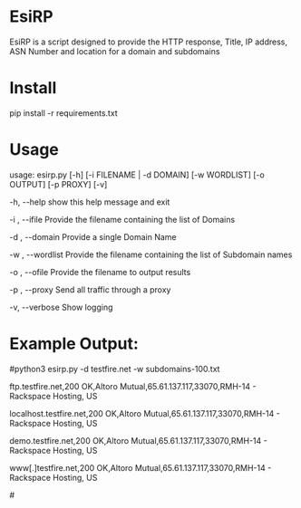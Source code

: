 # EsiRP
EsiRP is a script designed to provide the HTTP response, Title, IP address, ASN Number and location for a domain and subdomains

# Install

pip install -r requirements.txt

# Usage
usage: esirp.py [-h] [-i FILENAME | -d DOMAIN] [-w WORDLIST] [-o OUTPUT] [-p PROXY] [-v]

<p>-h, --help                                                show this help message and exit</p>
<p>-i <filename>, --ifile <filename>                         Provide the filename containing the list of Domains</p>
<p>-d <domain>, --domain <domain>                            Provide a single Domain Name</p>
<p>-w <wordlist filename>, --wordlist <wordlist filename>    Provide the filename containing the list of Subdomain names</p>
<p>-o <output filename>, --ofile <output filename>           Provide the filename to output results</p>
<p>-p <ip address>, --proxy <ip address>                     Send all traffic through a proxy</p>
<p>-v, --verbose                                             Show logging</p>


# Example Output:

#python3 esirp.py -d testfire.net -w subdomains-100.txt
<p>ftp.testfire.net,200 OK,Altoro Mutual,65.61.137.117,33070,RMH-14 - Rackspace Hosting, US</p>
<p>localhost.testfire.net,200 OK,Altoro Mutual,65.61.137.117,33070,RMH-14 - Rackspace Hosting, US</p>
<p>demo.testfire.net,200 OK,Altoro Mutual,65.61.137.117,33070,RMH-14 - Rackspace Hosting, US</p>
<p>www[.]testfire.net,200 OK,Altoro Mutual,65.61.137.117,33070,RMH-14 - Rackspace Hosting, US</p>
#
